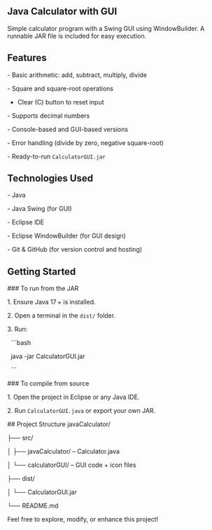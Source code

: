 ## Java Calculator with GUI



Simple calculator program with a Swing GUI using WindowBuilder. A runnable JAR file is included for easy execution.



## Features

\- Basic arithmetic: add, subtract, multiply, divide

\- Square and square-root operations
- Clear (C) button to reset input

\- Supports decimal numbers

\- Console-based and GUI-based versions

\- Error handling (divide by zero, negative square-root)

\- Ready-to-run `CalculatorGUI.jar`

## Technologies Used

\- Java

\- Java Swing (for GUI)

\- Eclipse IDE

\- Eclipse WindowBuilder (for GUI design)

\- Git \& GitHub (for version control and hosting)



## Getting Started



\### To run from the JAR

1\. Ensure Java 17 + is installed.

2\. Open a terminal in the `dist/` folder.

3\. Run:

&nbsp;   ```bash

&nbsp;   java -jar CalculatorGUI.jar

&nbsp;   ```



\### To compile from source

1\. Open the project in Eclipse or any Java IDE.

2\. Run `CalculatorGUI.java` or export your own JAR.



\## Project Structure
javaCalculator/

├── src/

│ ├── javaCalculator/ – Calculator.java

│ └── calculatorGUI/ – GUI code + icon files

├── dist/

│ └── CalculatorGUI.jar

└── README.md





Feel free to explore, modify, or enhance this project!

